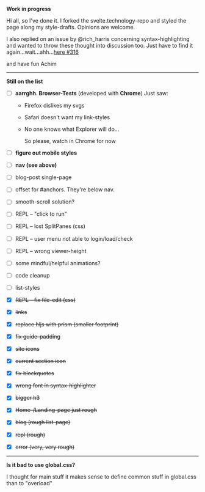 **Work in progress**

Hi all,
so I've done it.
I forked the svelte.technology-repo and styled the page along my style-drafts. Opinions are welcome.

I also replied on an issue by @rich_harris concerning syntax-highlighting and wanted to throw these thought into discussion too.
Just have to find it again...wait...ahh...[here #316](https://github.com/sveltejs/svelte.technology/pull/316)

and have fun
Achim



---

**Still on the list**

- [ ] **aarrghh. Browser-Tests** (developed with **Chrome**)
	Just saw:

	- Firefox dislikes my svgs

	- Safari doesn't want my link-styles

	- No one knows what Explorer will do...

		So please, watch in Chrome for now

- [ ] **figure out mobile styles**

- [ ] **nav (see above)**

- [ ] blog-post single-page

- [ ] offset for #anchors. They're below nav. 

- [ ] smooth-scroll solution? 

- [ ] REPL – "click to run"

- [ ] REPL – lost SplitPanes (css)

- [ ] REPL – user menu
  not able to login/load/check

- [ ] REPL – wrong viewer-height

- [ ] some mindful/helpful animations?

- [ ] code cleanup

- [ ] list-styles

- [x] <strike>REPL – fix file-edit (css)</strike>

- [x] <strike>links</strike>

- [x] <strike>replace hljs with prism (smaller footprint)</strike>

- [x] <strike>fix guide-padding</strike>

- [x] <strike>site icons</strike>

- [x] <strike>current section icon</strike>

- [x] <strike>fix blockquotes</strike>

- [x] <strike>wrong font in syntax-highlighter</strike>

- [x] <strike>bigger h3</strike>

- [x] <strike>Home-/Landing-page just rough</strike>

- [x] <strike>blog (rough list-page)</strike>

- [x] <strike>repl (rough)</strike>

- [x] <strike>error (very, very rough)</strike>

---

**Is it bad to use global.css?**

I thought for main stuff it makes sense to define common stuff in global.css than to "overload" <style> in routes.

<small>Easy to change that if needed/requested.</small>

I know that global.css won't receive auto-css-removal, but is this an issue for commonly, overall used style-stuff?
I've tried hard to include only real global-stuff.

Main advantage in my eyes is the usage of custom-css-properties for theming, color- and font-stuff or helper-classes.

<small>**hmm. OK.** That could be done with components including css too.</small>

**maybe it's this**
I find all these `.someting :global(xxx) :global(yy)` disturbing.

**NOTE on css**
The real basic reset is inline in template.html
for fastest possible load.



---

**Some Questions**

- Is an agressive font-subsetting OK?
- Is this @web-font load ok?
	I wanted to prevent the inlining of base64.
	Got it from [fout-with-class](https://github.com/zachleat/web-font-loading-recipes)
- What are our required glyphs? Even Chinese?
- Is inlining svg for icons bad practice?

